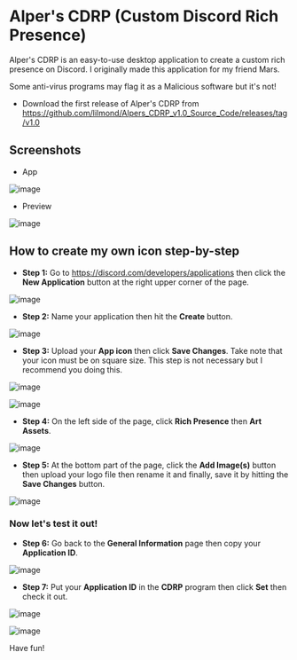 # Alper's CDRP (Custom Discord Rich Presence)

Alper's CDRP is an easy-to-use desktop application to create a custom rich presence on Discord. I originally made this application for my friend Mars.

Some anti-virus programs may flag it as a Malicious software but it's not!

- Download the first release of Alper's CDRP from https://github.com/lilmond/Alpers_CDRP_v1.0_Source_Code/releases/tag/v1.0

## Screenshots
- App

![image](https://user-images.githubusercontent.com/54730301/116488209-a7b89100-a846-11eb-9484-a98324775775.png)
- Preview

![image](https://user-images.githubusercontent.com/54730301/116488296-e3ebf180-a846-11eb-9693-11aed41504fd.png)


## How to create my own icon step-by-step
- **Step 1:** Go to https://discord.com/developers/applications then click the **New Application** button at the right upper corner of the page.

![image](https://user-images.githubusercontent.com/54730301/116488932-7ccf3c80-a848-11eb-9860-0e23f7d410ce.png)

- **Step 2:** Name your application then hit the **Create** button.

![image](https://user-images.githubusercontent.com/54730301/116489227-4ba33c00-a849-11eb-9d34-4360d287ad11.png)

- **Step 3:** Upload your **App icon** then click **Save Changes**. Take note that your icon must be on square size. This step is not necessary but I recommend you doing this.

![image](https://user-images.githubusercontent.com/54730301/116490153-8ad28c80-a84b-11eb-911d-ef607c26586a.png)

![image](https://user-images.githubusercontent.com/54730301/116490140-8017f780-a84b-11eb-9aef-b1118bc4b8c1.png)

- **Step 4:** On the left side of the page, click **Rich Presence** then **Art Assets**.

![image](https://user-images.githubusercontent.com/54730301/116490293-da18bd00-a84b-11eb-8bb4-30ac41ccc7aa.png)

- **Step 5:** At the bottom part of the page, click the **Add Image(s)** button then upload your logo file then rename it and finally, save it by hitting the **Save Changes** button.

![image](https://user-images.githubusercontent.com/54730301/116490745-fbc67400-a84c-11eb-9588-ace011fca0f0.png)

### Now let's test it out!

- **Step 6:** Go back to the **General Information** page then copy your **Application ID**.

![image](https://user-images.githubusercontent.com/54730301/116490940-88713200-a84d-11eb-9e53-9f2bb38f6c07.png)

- **Step 7:** Put your **Application ID** in the **CDRP** program then click **Set** then check it out.

![image](https://user-images.githubusercontent.com/54730301/116491051-d0905480-a84d-11eb-91d5-97a92fb5e8d4.png)

![image](https://user-images.githubusercontent.com/54730301/116491142-0af9f180-a84e-11eb-839d-fafb08257220.png)

Have fun!
